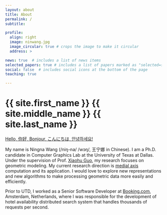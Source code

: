 ```yaml
---
layout: about
title: About
permalink: /
subtitle: 

profile:
  align: right
  image: ninwang.jpg
  image_circular: true # crops the image to make it circular
  address: >

news: true  # includes a list of news items
selected_papers: true # includes a list of papers marked as "selected={true}"
social: false  # includes social icons at the bottom of the page
teaching: true

---
```

<h1 class="post-title">
  <span class="font-weight-bold">{{ site.first_name }}</span> {{ site.middle_name }}
  {{ site.last_name }} 
</h1>

<a href='#'>Hello, 你好, Bonjour, こんにちは, 안녕하세요!</a>
 
My name is Ningna Wang (/niŋ-na/ /wɔŋ/, 王宁娜 in Chinese). I am a Ph.D. candidate in Computer Graphics Lab at the University of Texas at Dallas. Under the supervision of Prof. [Xiaohu Guo](https://personal.utdallas.edu/~xguo/), my research focuses on geometric modeling. My current research direction is [medial axis](https://en.wikipedia.org/wiki/Medial_axis) computation and its application. I would love to explore new representations and new algorithms to make processing geometric data more easily and efficiently. 

<!-- My work seeks new algorithms and new representations to make computing with geometric data easy, efficient, and reliable. -->

<!-- I would love to explore more applications of triangle meshes and tetrahedral meshes. -->

Prior to UTD, I worked as a Senior Software Developer at [Booking.com](https://www.booking.com/), Amsterdam, Netherlands, where I was responsible for the development of hotel availability distributed search system that handles thousands of requests per second. 


<!-- **I am seeking for an internship opportunity in 2023/2024 ([CV](https://ningnawang.github.io/assets/pdf/cv_ningnawang.pdf), <a href="mailto:{{ site.email | encode_email }}" title="email">Email</a>)**
 -->



<!-- My Chinese name is 王宁娜. The closest pronunciation of my name in English is /niŋ-na/ /wɔŋ/.) -->


<!-- Write your biography here. Tell the world about yourself. Link to your favorite [subreddit](http://reddit.com). You can put a picture in, too. The code is already in, just name your picture `prof_pic.jpg` and put it in the `img/` folder.

Put your address / P.O. box / other info right below your picture. You can also disable any these elements by editing `profile` property of the YAML header of your `_pages/about.md`. Edit `_bibliography/papers.bib` and Jekyll will render your [publications page](/al-folio/publications/) automatically.

Link to your social media connections, too. This theme is set up to use [Font Awesome icons](http://fortawesome.github.io/Font-Awesome/) and [Academicons](https://jpswalsh.github.io/academicons/), like the ones below. Add your Facebook, Twitter, LinkedIn, Google Scholar, or just disable all of them. -->
